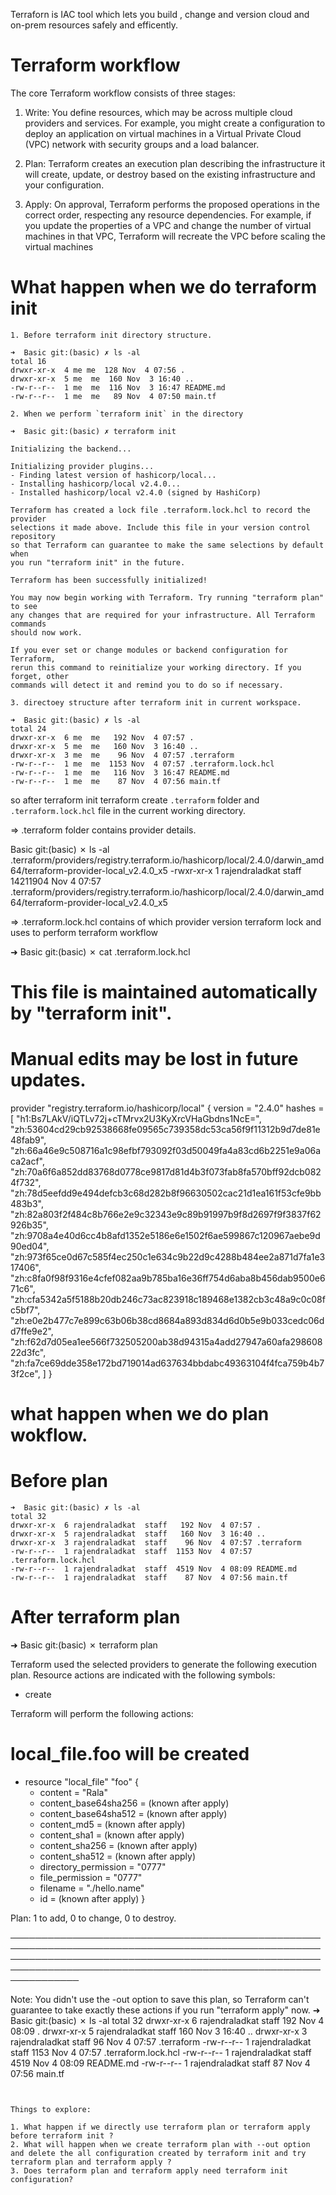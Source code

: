 
Terraforn is IAC tool which lets you build , change and version cloud and on-prem resources safely and efficently.

# Terraform workflow

The core Terraform workflow consists of three stages:

1. Write: You define resources, which may be across multiple cloud providers and services. For example, you might create a configuration to deploy an application on virtual machines in a Virtual Private Cloud (VPC) network with security groups and a load balancer.

2. Plan: Terraform creates an execution plan describing the infrastructure it will create, update, or destroy based on the existing infrastructure and your configuration.

3. Apply: On approval, Terraform performs the proposed operations in the correct order, respecting any resource dependencies. For example, if you update the properties of a VPC and change the number of virtual machines in that VPC, Terraform will recreate the VPC before scaling the virtual machines

# What happen when we do terraform init

```
1. Before terraform init directory structure.

➜  Basic git:(basic) ✗ ls -al
total 16
drwxr-xr-x  4 me me  128 Nov  4 07:56 .
drwxr-xr-x  5 me  me  160 Nov  3 16:40 ..
-rw-r--r--  1 me  me  116 Nov  3 16:47 README.md
-rw-r--r--  1 me  me   89 Nov  4 07:50 main.tf

2. When we perform `terraform init` in the directory

➜  Basic git:(basic) ✗ terraform init

Initializing the backend...

Initializing provider plugins...
- Finding latest version of hashicorp/local...
- Installing hashicorp/local v2.4.0...
- Installed hashicorp/local v2.4.0 (signed by HashiCorp)

Terraform has created a lock file .terraform.lock.hcl to record the provider
selections it made above. Include this file in your version control repository
so that Terraform can guarantee to make the same selections by default when
you run "terraform init" in the future.

Terraform has been successfully initialized!

You may now begin working with Terraform. Try running "terraform plan" to see
any changes that are required for your infrastructure. All Terraform commands
should now work.

If you ever set or change modules or backend configuration for Terraform,
rerun this command to reinitialize your working directory. If you forget, other
commands will detect it and remind you to do so if necessary.

3. directoey structure after terraform init in current workspace.

➜  Basic git:(basic) ✗ ls -al
total 24
drwxr-xr-x  6 me  me   192 Nov  4 07:57 .
drwxr-xr-x  5 me  me   160 Nov  3 16:40 ..
drwxr-xr-x  3 me  me    96 Nov  4 07:57 .terraform
-rw-r--r--  1 me  me  1153 Nov  4 07:57 .terraform.lock.hcl
-rw-r--r--  1 me  me   116 Nov  3 16:47 README.md
-rw-r--r--  1 me  me    87 Nov  4 07:56 main.tf
```

so after terraform init terraform create `.terraform` folder and `.terraform.lock.hcl` file in the current working directory.


=> .terraform folder contains provider details.

Basic git:(basic) ✗ ls -al .terraform/providers/registry.terraform.io/hashicorp/local/2.4.0/darwin_amd64/terraform-provider-local_v2.4.0_x5
-rwxr-xr-x  1 rajendraladkat  staff  14211904 Nov  4 07:57 .terraform/providers/registry.terraform.io/hashicorp/local/2.4.0/darwin_amd64/terraform-provider-local_v2.4.0_x5

=> .terraform.lock.hcl contains of which provider version terraform lock and uses to perform terraform workflow

➜  Basic git:(basic) ✗ cat .terraform.lock.hcl
# This file is maintained automatically by "terraform init".
# Manual edits may be lost in future updates.

provider "registry.terraform.io/hashicorp/local" {
  version = "2.4.0"
  hashes = [
    "h1:Bs7LAkV/iQTLv72j+cTMrvx2U3KyXrcVHaGbdns1NcE=",
    "zh:53604cd29cb92538668fe09565c739358dc53ca56f9f11312b9d7de81e48fab9",
    "zh:66a46e9c508716a1c98efbf793092f03d50049fa4a83cd6b2251e9a06aca2acf",
    "zh:70a6f6a852dd83768d0778ce9817d81d4b3f073fab8fa570bff92dcb0824f732",
    "zh:78d5eefdd9e494defcb3c68d282b8f96630502cac21d1ea161f53cfe9bb483b3",
    "zh:82a803f2f484c8b766e2e9c32343e9c89b91997b9f8d2697f9f3837f62926b35",
    "zh:9708a4e40d6cc4b8afd1352e5186e6e1502f6ae599867c120967aebe9d90ed04",
    "zh:973f65ce0d67c585f4ec250c1e634c9b22d9c4288b484ee2a871d7fa1e317406",
    "zh:c8fa0f98f9316e4cfef082aa9b785ba16e36ff754d6aba8b456dab9500e671c6",
    "zh:cfa5342a5f5188b20db246c73ac823918c189468e1382cb3c48a9c0c08fc5bf7",
    "zh:e0e2b477c7e899c63b06b38cd8684a893d834d6d0b5e9b033cedc06dd7ffe9e2",
    "zh:f62d7d05ea1ee566f732505200ab38d94315a4add27947a60afa29860822d3fc",
    "zh:fa7ce69dde358e172bd719014ad637634bbdabc49363104f4fca759b4b73f2ce",
  ]
}

# what happen when we do plan wokflow.

# Before plan


```
➜  Basic git:(basic) ✗ ls -al
total 32
drwxr-xr-x  6 rajendraladkat  staff   192 Nov  4 07:57 .
drwxr-xr-x  5 rajendraladkat  staff   160 Nov  3 16:40 ..
drwxr-xr-x  3 rajendraladkat  staff    96 Nov  4 07:57 .terraform
-rw-r--r--  1 rajendraladkat  staff  1153 Nov  4 07:57 .terraform.lock.hcl
-rw-r--r--  1 rajendraladkat  staff  4519 Nov  4 08:09 README.md
-rw-r--r--  1 rajendraladkat  staff    87 Nov  4 07:56 main.tf

```
# After terraform plan

➜  Basic git:(basic) ✗ terraform plan

Terraform used the selected providers to generate the following execution plan. Resource actions are indicated with the following symbols:
  + create

Terraform will perform the following actions:

  # local_file.foo will be created
  + resource "local_file" "foo" {
      + content              = "Rala"
      + content_base64sha256 = (known after apply)
      + content_base64sha512 = (known after apply)
      + content_md5          = (known after apply)
      + content_sha1         = (known after apply)
      + content_sha256       = (known after apply)
      + content_sha512       = (known after apply)
      + directory_permission = "0777"
      + file_permission      = "0777"
      + filename             = "./hello.name"
      + id                   = (known after apply)
    }

Plan: 1 to add, 0 to change, 0 to destroy.

───────────────────────────────────────────────────────────────────────────────────────────────────────────────────────────────────────────────────────────────────────────────────────────────────────────────────

Note: You didn't use the -out option to save this plan, so Terraform can't guarantee to take exactly these actions if you run "terraform apply" now.
➜  Basic git:(basic) ✗ ls -al
total 32
drwxr-xr-x  6 rajendraladkat  staff   192 Nov  4 08:09 .
drwxr-xr-x  5 rajendraladkat  staff   160 Nov  3 16:40 ..
drwxr-xr-x  3 rajendraladkat  staff    96 Nov  4 07:57 .terraform
-rw-r--r--  1 rajendraladkat  staff  1153 Nov  4 07:57 .terraform.lock.hcl
-rw-r--r--  1 rajendraladkat  staff  4519 Nov  4 08:09 README.md
-rw-r--r--  1 rajendraladkat  staff    87 Nov  4 07:56 main.tf
```


Things to explore:

1. What happen if we directly use terraform plan or terraform apply before terraform init ?
2. What will happen when we create terraform plan with --out option and delete the all configuration created by terraform init and try terraform plan and terraform apply ?
3. Does terraform plan and terraform apply need terraform init configuration?
